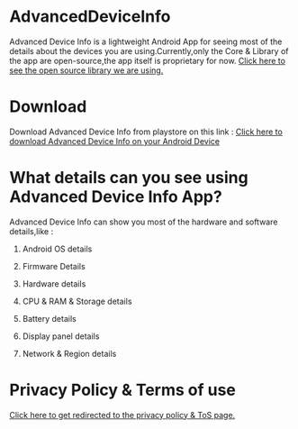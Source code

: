 # AdvancedDeviceInfo
Advanced Device Info is a lightweight Android App for seeing most of the details about the devices you are using.Currently,only the Core & Library of the app are open-source,the app itself is proprietary for now. [Click here to see the open source library we are using.](https://github.com/TherionRO/XCore)

# Download

Download Advanced Device Info from playstore on this link :
[Click here to download Advanced Device Info on your Android Device](https://play.google.com/store/apps/details?id=com.therionro.advanceddeviceinfo)

# What details can you see using Advanced Device Info App?

Advanced Device Info can show you most of the hardware and software details,like :

1. Android OS details

2. Firmware Details

3. Hardware details

4. CPU & RAM & Storage details

5. Battery details

6. Display panel details

7. Network & Region details

# Privacy Policy & Terms of use

[Click here to get redirected to the privacy policy & ToS page.](https://github.com/TherionRO/AdvancedDeviceInfo/wiki)
